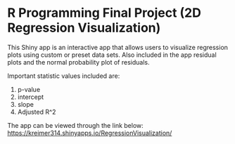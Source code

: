 # R Programming Final Project (2D Regression Visualization)

This Shiny app is an interactive app that allows users to visualize regression plots using custom or preset data sets. Also included in the app residual plots and the normal probability plot of residuals.

Important statistic values included are:
1. p-value
2. intercept
3. slope
4. Adjusted R^2 

The app can be viewed through the link below:
https://kreimer314.shinyapps.io/RegressionVisualization/
